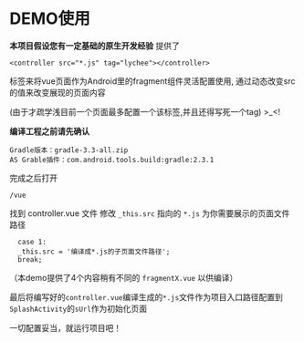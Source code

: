 # **DEMO使用**
**本项目假设您有一定基础的原生开发经验**
提供了
```
<controller src="*.js" tag="lychee"></controller>
```
标签来将vue页面作为Android里的fragment组件灵活配置使用,
通过动态改变src的值来改变展现的页面内容

(由于才疏学浅目前一个页面最多配置一个该标签,并且还得写死一个tag)  >_<!



**编译工程之前请先确认**
```
Gradle版本：gradle-3.3-all.zip
AS Grable插件：com.android.tools.build:gradle:2.3.1
```

完成之后打开
```
/vue
```
找到 controller.vue 文件
修改 `_this.src` 指向的 `*.js` 为你需要展示的页面文件路径 
```
  case 1:
  _this.src = '编译成*.js的子页面文件路径';
  break;
```
（本demo提供了4个内容稍有不同的 `fragmentX.vue` 以供编译）

最后将编写好的`controller.vue`编译生成的`*.js`文件作为项目入口路径配置到
`SplashActivity`的`sUrl`作为初始化页面

一切配置妥当，就运行项目吧！

